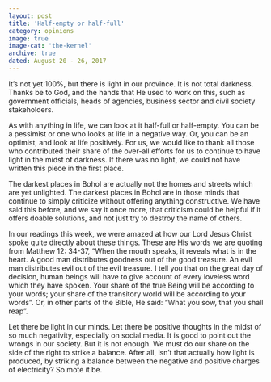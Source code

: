 ```yaml
---
layout: post
title: 'Half-empty or half-full'
category: opinions
image: true
image-cat: 'the-kernel'
archive: true
dated: August 20 - 26, 2017
---
```


It’s not yet 100%, but there is light in our province. It is not total darkness. Thanks be to God, and the hands that He used to work on this, such as government officials, heads of agencies,  business sector and civil society stakeholders.

As with anything in life, we can look at it half-full or half-empty. You can be a pessimist or one who looks at life in a negative way. Or, you can be an optimist, and look at life positively. For us, we would like to thank all those who contributed their share of the over-all efforts for us to continue to have light in the midst of darkness. If there was no light, we could not have written this piece in the first place.

The darkest places in Bohol are actually not the homes and streets which are yet unlighted. The darkest places in Bohol are in those minds that continue to simply criticize without offering anything constructive. We have said this before, and we say it once more, that criticism could be helpful if it offers doable solutions, and not just try to destroy the name of others.

In our readings this week, we were amazed at how our Lord Jesus Christ spoke quite directly about these things. These are His words we are quoting from Matthew 12: 34-37, “When the mouth speaks, it reveals what is in the heart. A good man distributes goodness out of the good treasure. An evil man distributes evil out of the evil treasure. I tell you that on the great day of decision, human beings will have to give account of every loveless word which they have spoken. Your share of the true Being will be according to your words; your share of the transitory world will be according to your words”. Or, in other parts of the Bible, He said: “What you sow, that you shall reap”.

Let there be light in our minds. Let there be positive thoughts in the midst of so much negativity, especially on social media. It is good to point out the wrongs in our society. But it is not enough. We must do our share on the side of the right to strike a balance. After all, isn’t that actually how light is produced, by striking a balance between the negative and positive charges of electricity? So mote it be.
